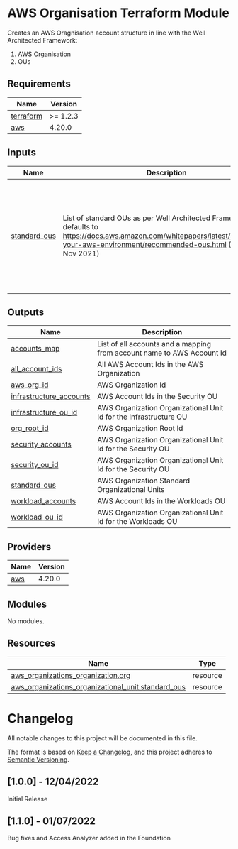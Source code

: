 
# AWS Organisation Terraform Module
Creates an AWS Oragnisation account structure in line with the Well Architected Framework:
1. AWS Organisation
2. OUs
## Requirements

| Name | Version |
|------|---------|
| <a name="requirement_terraform"></a> [terraform](#requirement\_terraform) | >= 1.2.3 |
| <a name="requirement_aws"></a> [aws](#requirement\_aws) | 4.20.0 |
## Inputs

| Name | Description | Type | Default | Required |
|------|-------------|------|---------|:--------:|
| <a name="input_standard_ous"></a> [standard\_ous](#input\_standard\_ous) | List of standard OUs as per Well Architected Framework, defaults to https://docs.aws.amazon.com/whitepapers/latest/organizing-your-aws-environment/recommended-ous.html (Accessed Nov 2021) | `list(any)` | <pre>[<br>  "Security",<br>  "Infrastructure",<br>  "Sandbox",<br>  "Workloads",<br>  "Policy Staging",<br>  "Suspended",<br>  "Individual Business Users",<br>  "Exceptions",<br>  "Deployments",<br>  "Transitional"<br>]</pre> | no |
## Outputs

| Name | Description |
|------|-------------|
| <a name="output_accounts_map"></a> [accounts\_map](#output\_accounts\_map) | List of all accounts and a mapping from account name to AWS Account Id |
| <a name="output_all_account_ids"></a> [all\_account\_ids](#output\_all\_account\_ids) | All AWS Account Ids in the AWS Organization |
| <a name="output_aws_org_id"></a> [aws\_org\_id](#output\_aws\_org\_id) | AWS Organization Id |
| <a name="output_infrastructure_accounts"></a> [infrastructure\_accounts](#output\_infrastructure\_accounts) | AWS Account Ids in the Security OU |
| <a name="output_infrastructure_ou_id"></a> [infrastructure\_ou\_id](#output\_infrastructure\_ou\_id) | AWS Organization Organizational Unit Id for the Infrastructure OU |
| <a name="output_org_root_id"></a> [org\_root\_id](#output\_org\_root\_id) | AWS Organization Root Id |
| <a name="output_security_accounts"></a> [security\_accounts](#output\_security\_accounts) | AWS Organization Organizational Unit Id for the Security OU |
| <a name="output_security_ou_id"></a> [security\_ou\_id](#output\_security\_ou\_id) | AWS Organization Organizational Unit Id for the Security OU |
| <a name="output_standard_ous"></a> [standard\_ous](#output\_standard\_ous) | AWS Organization Standard Organizational Units |
| <a name="output_workload_accounts"></a> [workload\_accounts](#output\_workload\_accounts) | AWS Account Ids in the Workloads OU |
| <a name="output_workload_ou_id"></a> [workload\_ou\_id](#output\_workload\_ou\_id) | AWS Organization Organizational Unit Id for the Workloads OU |
## Providers

| Name | Version |
|------|---------|
| <a name="provider_aws"></a> [aws](#provider\_aws) | 4.20.0 |
## Modules

No modules.
## Resources

| Name | Type |
|------|------|
| [aws_organizations_organization.org](https://registry.terraform.io/providers/hashicorp/aws/4.20.0/docs/resources/organizations_organization) | resource |
| [aws_organizations_organizational_unit.standard_ous](https://registry.terraform.io/providers/hashicorp/aws/4.20.0/docs/resources/organizations_organizational_unit) | resource |
# Changelog
All notable changes to this project will be documented in this file.

The format is based on [Keep a Changelog](https://keepachangelog.com/en/1.0.0/),
and this project adheres to [Semantic Versioning](https://semver.org/spec/v2.0.0.html).

## [1.0.0] - 12/04/2022
Initial Release

## [1.1.0] - 01/07/2022
Bug fixes and Access Analyzer added in the Foundation

